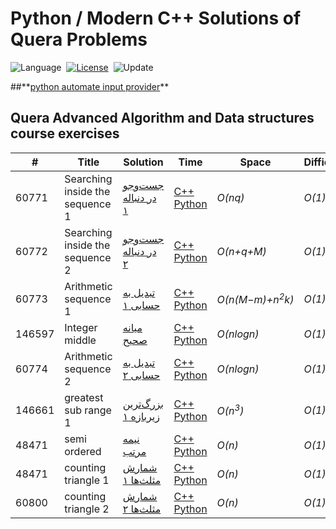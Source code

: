 # Python / Modern C++ Solutions of Quera Problems
![Language](https://img.shields.io/badge/language-Python%20%2F%20Modern%20C++-orange.svg)&nbsp;
[![License](https://img.shields.io/badge/license-MIT-blue.svg)](./LICENSE.md)&nbsp;
![Update](https://img.shields.io/badge/update-weekly-green.svg)&nbsp;

##**[python automate input provider](./Python/input_provider.py)\** 

## Quera Advanced Algorithm and Data structures course exercises
|  #  | Title                          | Solution                                                                          | Time                                                                                                   | Space                      | Difficulty    | Tag          | Note           | 
|-----|--------------------------------|-----------------------------------------------------------------------------------|--------------------------------------------------------------------------------------------------------|----------------------------| ------------- |--------------|----------------|
60771 | Searching inside the sequence 1 | [جست‌وجو در دنباله ۱](https://quera.org/college/3016/chapter/10131/lesson/60771/) | [C++](./C++/searching-inside-the-sequence-1.cpp) [Python](./Python/searching-inside-the-sequence-1.py) | _O(nq)_                    | _O(1)_ | Easy | List Searching |
60772 | Searching inside the sequence 2 | [جست‌وجو در دنباله ۲](https://quera.org/college/3016/chapter/10131/lesson/60772/) | [C++](./C++/searching-inside-the-sequence-2.cpp) [Python](./Python/searching-inside-the-sequence-2.py) | _O(n+q+M)_                 | _O(1)_ | Medium | List Searching |
60773 | Arithmetic sequence 1          | [تبدیل به حسابی ۱](https://quera.org/college/3016/chapter/10131/lesson/60773/)    | [C++](./C++/Arithmetic_sequence1.cpp) [Python](./Python/Arithmetic_sequence1.py)                       | _O(n(M−m)+n<sup>2</sup>k)_ | _O(1)_ | Easy | List Sorting   |
146597 | Integer middle                 | [میانه صحیح](https://quera.org/college/3016/chapter/10131/lesson/146597/)         | [C++](./C++/integer_middle.cpp) [Python](./Python/integer_middle.py)                                   | _O(nlogn)_                 | _O(1)_ | Easy | List Searching |
60774 | Arithmetic sequence 2          | [تبدیل به حسابی ۲](https://quera.org/college/3016/chapter/10131/lesson/60774/)    | [C++](./C++/Arithmetic_sequence2.cpp) [Python](./Python/Arithmetic_sequence2.py)                       | _O(nlogn)_                 | _O(1)_ | Medium | List Sorting   |
146661 | greatest sub range 1           | [بزرگ‌ترین زیربازه ۱](https://quera.org/college/3016/chapter/8233/lesson/146661/) | [C++](./C++/greatest_sub_range_1.cpp) [Python](./Python/greatest_sub_range_1.py)                       | _O(n<sup>3</sup>)_         | _O(1)_ | Easy | List Searching |
48471 | semi ordered                   | [نیمه مرتب](https://quera.org/college/3016/chapter/8233/lesson/48471/)            | [C++](./C++/semi_ordered.cpp) [Python](./Python/semi_ordered.py)                                       | _O(n)_         | _O(1)_ | Easy | List Sorting   |
48471 | counting triangle 1            | [شمارش مثلث‌ها ۱](https://quera.org/college/3016/chapter/8233/lesson/146667/)     | [C++](./C++/counting_triangle_1.cpp) [Python](./Python/counting_triangle_1.py)                         | _O(n)_         | _O(1)_ | Easy | List Sorting   |
60800 | counting triangle 2            | [شمارش مثلث‌ها ۲](https://quera.org/college/3016/chapter/8233/lesson/60800/)      | [C++](./C++/counting_triangle_2.cpp) [Python](./Python/counting_triangle_2.py)                         | _O(n)_         | _O(1)_ | Easy | List Sorting   |





